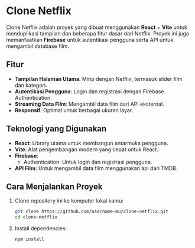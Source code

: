 # Clone Netflix

Clone Netflix adalah proyek yang dibuat menggunakan **React** + **Vite** untuk menduplikasi tampilan dan beberapa fitur dasar dari Netflix. Proyek ini juga memanfaatkan **Firebase** untuk autentikasi pengguna serta API untuk mengambil database film.

## Fitur

- **Tampilan Halaman Utama**: Mirip dengan Netflix, termasuk slider film dan kategori.
- **Autentikasi Pengguna**: Login dan registrasi dengan Firebase Authentication.
- **Streaming Data Film**: Mengambil data film dari API eksternal.
- **Responsif**: Optimal untuk berbagai ukuran layar.

## Teknologi yang Digunakan

- **React**: Library utama untuk membangun antarmuka pengguna.
- **Vite**: Alat pengembangan modern yang cepat untuk React.
- **Firebase**:
  - Authentication: Untuk login dan registrasi pengguna.
- **API Film**: Untuk mengambil data film menggunakan api dari TMDB.

## Cara Menjalankan Proyek

1. Clone repository ini ke komputer lokal kamu:
   ```bash
   git clone https://github.com/username-mu/clone-netflix.git
   cd clone-netflix

2. Install dependencies:
    ```bash
    npm install
